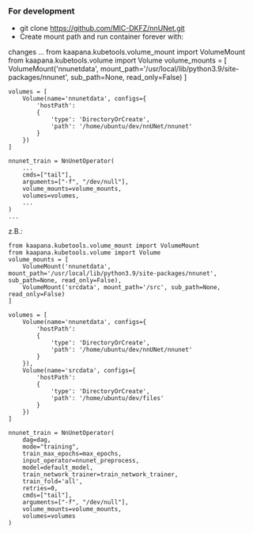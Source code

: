 ### For development

- git clone https://github.com/MIC-DKFZ/nnUNet.git
- Create mount path and run container forever with:

changes
    ...
    from kaapana.kubetools.volume_mount import VolumeMount
    from kaapana.kubetools.volume import Volume
    volume_mounts = [
        VolumeMount('nnunetdata', mount_path='/usr/local/lib/python3.9/site-packages/nnunet', sub_path=None, read_only=False)
    ]

    volumes = [
        Volume(name='nnunetdata', configs={
            'hostPath':
            {
                'type': 'DirectoryOrCreate',
                'path': '/home/ubuntu/dev/nnUNet/nnunet'
            }
        })
    ]

    nnunet_train = NnUnetOperator(
        ...
        cmds=["tail"],
        arguments=["-f", "/dev/null"], 
        volume_mounts=volume_mounts,
        volumes=volumes,
        ...
    )
    ...

z.B.:

    from kaapana.kubetools.volume_mount import VolumeMount
    from kaapana.kubetools.volume import Volume
    volume_mounts = [
        VolumeMount('nnunetdata', mount_path='/usr/local/lib/python3.9/site-packages/nnunet', sub_path=None, read_only=False),
        VolumeMount('srcdata', mount_path='/src', sub_path=None, read_only=False)
    ]

    volumes = [
        Volume(name='nnunetdata', configs={
            'hostPath':
            {
                'type': 'DirectoryOrCreate',
                'path': '/home/ubuntu/dev/nnUNet/nnunet'
            }
        }),
        Volume(name='srcdata', configs={
            'hostPath':
            {
                'type': 'DirectoryOrCreate',
                'path': '/home/ubuntu/dev/files'
            }
        })
    ]

    nnunet_train = NnUnetOperator(
        dag=dag,
        mode="training",
        train_max_epochs=max_epochs,
        input_operator=nnunet_preprocess,
        model=default_model,
        train_network_trainer=train_network_trainer,
        train_fold='all',
        retries=0,
        cmds=["tail"],
        arguments=["-f", "/dev/null"],
        volume_mounts=volume_mounts,
        volumes=volumes
    )